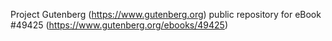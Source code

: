 Project Gutenberg (https://www.gutenberg.org) public repository for eBook #49425 (https://www.gutenberg.org/ebooks/49425)
